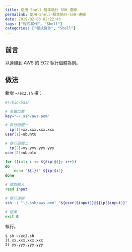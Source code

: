 ```yaml
---
title: 使用 Shell 腳本執行 SSH 連線
permalink: 使用-Shell-腳本執行-SSH-連線
date: 2019-02-03 02:22:43
tags: ["程式寫作", "Shell"]
categories: ["程式寫作", "Shell"]
---
```


## 前言
以連線到 AWS 的 EC2 執行個體為例。

## 做法
新增 `~/ec2.sh` 檔：
```BASH
#!/bin/bash

# 金鑰位置
key="~/.ssh/aws.pem"

# 執行個體一
  ip[1]=xx.xxx.xxx.xxx
user[1]=ubuntu

# 執行個體二
  ip[2]=yy.yyy.yyy.yyy
user[2]=ubuntu

for ((i=1; i <= ${#ip[@]}; i++))
do
    echo "${i})" ${ip[$i]}
done

# 讀取輸入
read input

# 執行連線
ssh -i "~/.ssh/aws.pem" "${user[$input]}@${ip[$input]}"

# 結束
exit 0
```

執行。
```
$ sh ~/ec2.sh
1) xx.xxx.xxx.xxx
2) yy.yyy.yyy.yyy
```